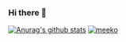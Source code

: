 ### Hi there 👋

[![Anurag's github stats](https://github-readme-stats.vercel.app/api?username=kongnet&show_icons=true&theme=tokyonight)](https://github.com/kongnet)
[![meeko](https://img.shields.io/npm/dy/meeko.svg)](https://img.shields.io/npm/dy/meeko.svg)
<!--
**kongnet/kongnet** is a ✨ _special_ ✨ repository because its `README.md` (this file) appears on your GitHub profile.

Here are some ideas to get you started:

- 🔭 I’m currently working on ...
- 🌱 I’m currently learning ...
- 👯 I’m looking to collaborate on ...
- 🤔 I’m looking for help with ...
- 💬 Ask me about ...
- 📫 How to reach me: ...
- 😄 Pronouns: ...
- ⚡ Fun fact: ...
-->
